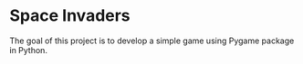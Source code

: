 # Space Invaders
The goal of this project is to develop a simple game using Pygame package in Python.
